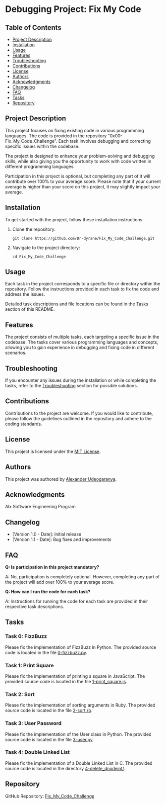 # Debugging Project: Fix My Code

## Table of Contents

- [Project Description](#project-description)
- [Installation](#installation)
- [Usage](#usage)
- [Features](#features)
- [Troubleshooting](#troubleshooting)
- [Contributions](#contributions)
- [License](#license)
- [Authors](#authors)
- [Acknowledgments](#acknowledgments)
- [Changelog](#changelog)
- [FAQ](#faq)
- [Tasks](#tasks)
- [Repository](#repository)

## Project Description

This project focuses on fixing existing code in various programming languages. The code is provided in the repository "0x00-Fix_My_Code_Challenge". Each task involves debugging and correcting specific issues within the codebase.

The project is designed to enhance your problem-solving and debugging skills, while also giving you the opportunity to work with code written in different programming languages.

Participation in this project is optional, but completing any part of it will contribute over 100% to your average score. Please note that if your current average is higher than your score on this project, it may slightly impact your average.

## Installation

To get started with the project, follow these installation instructions:

1. Clone the repository:

   ```
   git clone https://github.com/Dr-dyrane/Fix_My_Code_Challenge.git
   ```

2. Navigate to the project directory:

   ```
   cd Fix_My_Code_Challenge
   ```

## Usage

Each task in the project corresponds to a specific file or directory within the repository. Follow the instructions provided in each task to fix the code and address the issues.

Detailed task descriptions and file locations can be found in the [Tasks](#tasks) section of this README.

## Features

The project consists of multiple tasks, each targeting a specific issue in the codebase. The tasks cover various programming languages and concepts, allowing you to gain experience in debugging and fixing code in different scenarios.

## Troubleshooting

If you encounter any issues during the installation or while completing the tasks, refer to the [Troubleshooting](#troubleshooting) section for possible solutions.

## Contributions

Contributions to the project are welcome. If you would like to contribute, please follow the guidelines outlined in the repository and adhere to the coding standards.

## License

This project is licensed under the [MIT License](LICENSE).

## Authors

This project was authored by [Alexander Udeogaranya](https://github.com/Dr-dyrane).

## Acknowledgments

Alx Software Engineering Program

## Changelog

- [Version 1.0 - Date]: Initial release
- [Version 1.1 - Date]: Bug fixes and improvements

## FAQ

**Q: Is participation in this project mandatory?**

A: No, participation is completely optional. However, completing any part of the project will add over 100% to your average score.

**Q: How can I run the code for each task?**

A: Instructions for running the code for each task are provided in their respective task descriptions.

## Tasks

### Task 0: FizzBuzz

Please fix the implementation of FizzBuzz in Python. The provided source code is located in the file [0-fizzbuzz.py](./0x00-challenge/0-fizzbuzz.py).

### Task 1: Print Square

Please fix the implementation of printing a square in JavaScript. The provided source code is located in the file [1-print_square.js](./0x00-challenge/1-print_square.js).

### Task 2: Sort

Please fix the implementation of sorting arguments in Ruby. The provided source code is located in the file [2-sort.rb](./0x00-challenge/2-sort.rb).

### Task 3: User Password

Please fix the implementation of the User class in Python. The provided source code is located in the file [3-user.py](./0x00-challenge/3-user.py).

### Task 4: Double Linked List

Please fix the implementation of a Double Linked List in C. The provided source code is located in the directory [4-delete_dnodeint/](./0x00-challenge/4-delete_dnodeint/).

## Repository

GitHub Repository: [Fix_My_Code_Challenge](https://github.com/Dr-dyrane/Fix_My_Code_Challenge)
